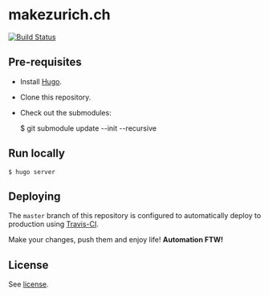 # makezurich.ch

[![Build Status](https://travis-ci.org/make-zurich/website.svg?branch=master)](https://travis-ci.org/make-zurich/website)

## Pre-requisites

* Install [Hugo](https://gohugo.io/getting-started/installing/).
* Clone this repository.
* Check out the submodules:

    $ git submodule update --init --recursive

## Run locally

    $ hugo server

## Deploying

The `master` branch of this repository is configured to automatically deploy to production using [Travis-CI](https://travis-ci.org).

Make your changes, push them and enjoy life! **Automation FTW!**

## License

See [license](LICENSE).
